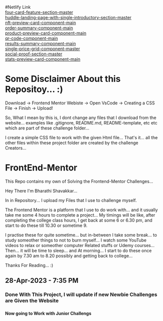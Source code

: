 #Netlify Link
<a href="https://fmsolved.netlify.app/3-column-preview-card-component-main/"></a> <br>
<a href="https://fmsolved.netlify.app/four-card-feature-section-master/">four-card-feature-section-master</a> <br>
<a href="https://fmsolved.netlify.app/huddle-landing-page-with-single-introductory-section-master/">huddle-landing-page-with-single-introductory-section-master</a> <br>
<a href="https://fmsolved.netlify.app/nft-preview-card-component-main/">nft-preview-card-component-main</a> <br>
<a href="https://fmsolved.netlify.app/order-summary-component-main/">order-summary-component-main</a> <br>
<a href="https://fmsolved.netlify.app/product-preview-card-component-main/">product-preview-card-component-main</a> <br>
<a href="https://fmsolved.netlify.app/qr-code-component-main/">qr-code-component-main</a> <br>
<a href="https://fmsolved.netlify.app/results-summary-component-main/">results-summary-component-main</a> <br>
<a href="https://fmsolved.netlify.app/single-price-grid-component-master/">single-price-grid-component-master</a> <br>
<a href="https://fmsolved.netlify.app/social-proof-section-master/">social-proof-section-master</a> <br>
<a href="https://fmsolved.netlify.app/stats-preview-card-component-main/">stats-preview-card-component-main</a> <br>

# Some Disclaimer About this Repositoy... :)

Download -> Frontend Mentor Webiste -> Open VsCode -> Creating a CSS File -> Finish -> Upload!

So, What I mean by this is, I dont change any files that I download from the website...
examples like .gitignore, README.md, README-template, etc etc which are part of these challenge folder...

I create a simple CSS file to work with the given Html file... That's it... all the other files within these project folder are created by the challenge Creators...



# FrontEnd-Mentor
This Repo contains my own of Solving the Frontend-Mentor Challenges... 

Hey There I'm Bharathi Shavakkar... 

In in Repository... I upload my Files that I use to challenge myself.

The Frontend Mentor is a platform that I use to do work with... and it usually take me some 4 hours to complete a project...
My timings will be like, after completing the college class hours, I get back at some 6 or 6.30 pm, and start to do these till 10.30 or sometime 9.

I practise these for quite sometime... but in-between I take some break... to study someother things to not to burn myself...
I watch some YouTube videos to relax or someother computer Related stuffs or Udemy courses...
Then... it will be time to sleep... and At morning... I start to do these once again by 7.30 am to 8.20 possibly and getting back to college...


Thanks For Reading... :) 



<h2>28-Apr-2023 - 7:35 PM</h2>
<h3>Done With This Project, I will update if new Newbie Challenges are Given the Website<h3>
<h4>Now going to Work with Junior Challengs<h4>
